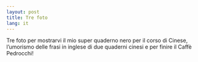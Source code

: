 ```yaml
---
layout: post
title: Tre foto
lang: it
---
```


Tre foto per mostrarvi il mio super quaderno nero per il corso di Cinese, l&rsquo;umorismo delle frasi in inglese di due quaderni cinesi e per finire il Caff&egrave; Pedrocchi!
